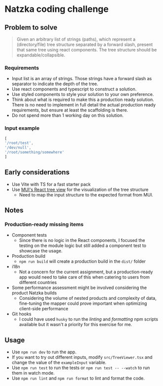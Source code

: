 # Natzka coding challenge

## Problem to solve

> Given an arbitrary list of strings (paths), which represent a (directory/file) tree structure separated by a forward slash, present that same tree using react components. The tree structure should be expandable/collapsible.


### Requirements

- Input list is an array of strings. Those strings have a forward slash as separator to indicate the depth of the tree.
- Use react components and typescript to construct a solution.
- Use styled components to style your solution to your own preference.
- Think about what is required to make this a production ready solution. There is no need to implement in full detail the actual production ready requirements, but ensure at least the scaffolding is there.
- Do not spend more than 1 working day on this solution.

### Input example

```js
[
'/root/test',
'/dev/null',
'/root/something/somewhere'
]
```

## Early considerations

- Use Vite with TS for a fast starter pack
- Use [MUI's React tree view](https://mui.com/x/react-tree-view/) for the visualization of the tree structure
  - Need to map the input structure to the expected format from MUI.


## Notes

### Production-ready missing items

- Component tests
  - Since there is no logic in the React components, I focused the testing on the module logic but still added a component test to showcase the usage.
- Production build
  - `npm run build` will create a production build in the `dist/` folder
- i18n
  - Not a concern for the current assignment, but a production-ready app would need to take care of this when catering to users from different countries
- Some performance assessment might be involved considering the product Natzka builds
  - Considering the volume of nested products and complexity of data, fine-tuning the mapper could prove important when optimizing client-side performance
- Git hooks
  - I could have used `husky` to run the _linting_ and _formatting_ npm scripts available but it wasn't a priority for this exercise for me.

## Usage

- Use `npm run dev` to run the app.
- If you want to try out different inputs, modify `src/TreeViewer.tsx` and change the value of the `exampleInput` variable.
- Use `npm run test` to run the tests or `npm run test -- --watch` to run them in watch mode.
- Use `npm run lint` and `npm run format` to lint and format the code.

